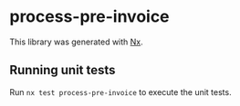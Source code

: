 # process-pre-invoice

This library was generated with [Nx](https://nx.dev).

## Running unit tests

Run `nx test process-pre-invoice` to execute the unit tests.
